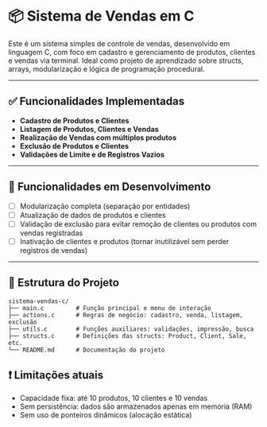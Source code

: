 # 📦 Sistema de Vendas em C

Este é um sistema simples de controle de vendas, desenvolvido em linguagem C, com foco em cadastro e gerenciamento de produtos, clientes e vendas via terminal. Ideal como projeto de aprendizado sobre structs, arrays, modularização e lógica de programação procedural.

---

## ✅ Funcionalidades Implementadas

- **Cadastro de Produtos e Clientes**
- **Listagem de Produtos, Clientes e Vendas**
- **Realização de Vendas com múltiplos produtos**
- **Exclusão de Produtos e Clientes**
- **Validações de Limite e de Registros Vazios**

---

## 🚧 Funcionalidades em Desenvolvimento

- [ ] Modularização completa (separação por entidades)
- [ ] Atualização de dados de produtos e clientes
- [ ] Validação de exclusão para evitar remoção de clientes ou produtos com vendas registradas
- [ ] Inativação de clientes e produtos (tornar inutilizável sem perder registros de vendas)

---

## 📁 Estrutura do Projeto

```text
sistema-vendas-c/
├── main.c         # Função principal e menu de interação
├── actions.c      # Regras de negócio: cadastro, venda, listagem, exclusão
├── utils.c        # Funções auxiliares: validações, impressão, busca
├── structs.c      # Definições das structs: Product, Client, Sale, etc.
└── README.md      # Documentação do projeto
```

## ❗ Limitações atuais

- Capacidade fixa: até 10 produtos, 10 clientes e 10 vendas
- Sem persistência: dados são armazenados apenas em memória (RAM)
- Sem uso de ponteiros dinâmicos (alocação estática)

